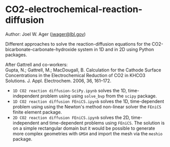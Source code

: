 # CO2-electrochemical-reaction-diffusion
Author: Joel W. Ager (jwager@lbl.gov)

Different approaches to solve the reaction-diffusion equations for the CO2-bicarbonate-carbonate-hydroxide system in 1D and in 2D using Python packages. 
 
After Gattrell and co-workers:  
Gupta, N.; Gattrell, M.; MacDougall, B. Calculation for the Cathode Surface Concentrations in the Electrochemical Reduction of CO2 in KHCO3 Solutions. J. Appl. Electrochem. 2006, 36, 161–172.

* `1D CO2 reaction diffusion-SciPy.ipynb` solves the 1D, time-independent problem using using `solve_bvp` from the `scipy` package.  
* `1D CO2 reaction diffusion FEniCS.ipynb` solves the 1D, time-dependent problem using using the Newton's method non-linear solver the `FEniCS` finite element package.  
* `2D CO2 reaction diffusion FEniCS.ipynb` solves the 2D,  time-independent and time-dependent problems using `FEniCS`. The solution is on a simple rectangular domain but it would be possible to generate more complex geometries with `GMSH` and import the mesh via the `meshio` package. 
